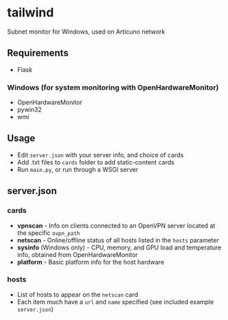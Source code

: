 # tailwind
Subnet monitor for Windows, used on Articuno network

## Requirements
* Flask
### Windows (for system monitoring with OpenHardwareMonitor)
* OpenHardwareMonitor
* pywin32
* wmi

## Usage
* Edit `server.json` with your server info, and choice of cards
* Add .txt files to `cards` folder to add static-content cards
* Run `main.py`, or run through a WSGI server

## server.json
### cards
* **vpnscan** - Info on clients connected to an OpenVPN server located at the specific `ovpn_path`
* **netscan** - Online/offline status of all hosts listed in the `hosts` parameter
* **sysinfo** (Windows only) - CPU, memory, and GPU load and temperature info, obtained from OpenHardwareMonitor
* **platform** - Basic platform info for the host hardware

### hosts
* List of hosts to appear on the `netscan` card
* Each item much have a `url` and `name` specified (see included example `server.json`)
